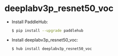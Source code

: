 # deeplabv3p_resnet50_voc
* Install PaddleHub: 

    ```bash
    $ pip install --upgrade paddlehub
    ```

* Install deeplabv3p_resnet50_voc: 

    ```bash
    $ hub install deeplabv3p_resnet50_voc
    ```

